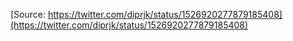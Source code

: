 [Source: https://twitter.com/diprjk/status/1526920277879185408](https://twitter.com/diprjk/status/1526920277879185408)